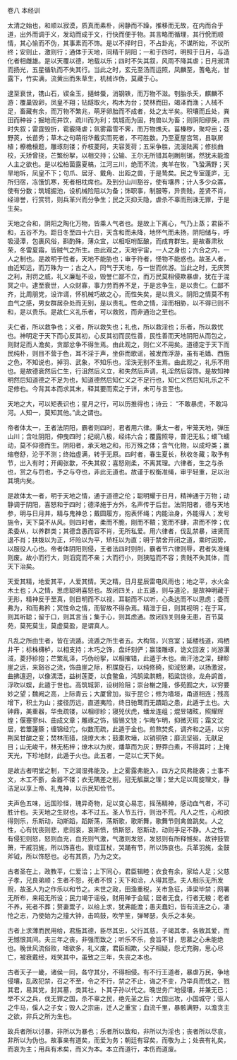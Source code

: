 卷八 本经训

太清之始也，和顺以寂漠，质真而素朴，闲静而不躁，推移而无故，在内而合乎道，出外而调于义，发动而成于文，行快而便于物。其言略而循理，其行侻而顺情，其心愉而不伪，其事素而不饰。是以不择时日，不占卦兆，不谋所始，不议所终；安则止，激则行；通体于天地，同精干阴阳；一和于四时，明照于日月，与造化者相雌雄。是以天覆以德，地载以乐；四时不失其叙，风雨不降其虐；日月淑清而扬光，五星循轨而不失其行。当此之时，玄元至汤而运照，凤麟至，蓍龟兆，甘露下，竹实满，流黄出而朱草生，机械诈伪，莫藏于心。

逮至衰世，镌山石，锲金玉，擿蚌蜃，消钢铁，而万物不滋。刳胎杀夭，麒麟不游：覆巢毁卵，凤皇不翔；钻燧取火，构木为台；焚林而田，竭泽而渔；人械不足，畜藏有余，而万物不繁兆，萌牙卵胎而不成者，处之太半矣。积壤而丘处，粪田而种谷；掘地而井饮，疏川而为利；筑城而为固，拘兽以为畜；则阴阳缪戾，四时失叙；雷霆毁折，雹霰降虐；氛雾霜雪不霁，而万物燋夭。菑榛秽，聚埒亩；芟野菼，长苗秀；草木之句萌衔华戴实而死者，不可胜数。乃至夏屋宫驾，县联房植；橑檐榱题，雕琢刻镂；乔枝菱阿，夫容芰荷；五采争胜，流漫陆离；修掞曲校，夭矫曾挠，芒繁纷挐，以相交持；公输、王尔无所错其剞劂削锯，然犹未能澹人主之欲也。是以松柏菌露夏槁，江河三川，绝而不流，夷羊在牧，飞蛩满野；天旱地坼，凤皇不下；句爪、居牙、戴角、出距之兽，于是鸷矣。民之专室蓬庐，无所归宿，冻饿饥寒，死者相枕席也。及到分山川豁谷，使有壤界；计人多少众寡，使有分数；筑城掘池，设机械险阻以为备；饰职事，制服等，异贵贱，差贤不肖，经诽誉，行赏罚，则兵革兴而分争生；民之灭抑夭隐，虐杀不辜而刑诛无罪，于是生矣。

天地之合和，阴阳之陶化万物，皆乘人气者也。是故上下离心，气乃上蒸；君臣不和，五谷不为。距日冬至四十六日，天含和而未降，地怀气而未扬，阴阳储与，呼吸浸潭，包裹风俗，斟酌殊，薄众宜，以相呕咐酝酿，而成育群生。是故春肃秋荣，冬雷夏霜，皆贼气之所生。由此观之，天地宇宙，一人之身也；六合之内，一人之制也。是故明于性者，天地不能胁也；审于符者，怪物不能惑也。故圣人者，由近知远，而万殊为一；古之人，同气于天地，与一世而优游。当此之时，无庆贺之利，刑罚之威，礼义廉耻不设，毁誉仁鄙不立，而万民莫相侵欺暴虐，犹在于混冥之中。逮至衰世，人众财寡，事力劳而养不足，于是忿争生，是以贵仁。仁鄙不齐，比周朋党，设诈谞，怀机械巧故之心，而性失矣，是以贵义。阴阳之情莫不有血气之感，男女群居杂处而无别，是以贵礼。性命之情，淫而相胁，以不得已则不和，是以贵乐。是故仁义礼乐者，可以救败，而非通治之至也。

夫仁者，所以救争也；义者，所以救失也；礼也，所以救淫也；乐者，所以救忧也。神明定于天下而心反其初，心反其初而民性善，民性善而天地阴阳从而包之，则财足而人澹矣，贪鄙忿争不得生焉。由此观之，则仁义不用矣。道德定于天下而民纯朴，则目不营于色，耳不淫于声，坐俳而歌谣，被发而浮游，虽有毛嫱、西施之色，不知说也，掉羽、武象，不知乐也，淫泆无别不生焉。由此观之，礼乐不用也。是故德衰然后仁生，行沮然后义立，和失然后声调，礼淫然后容饰。是故知神明然后知道德之不足为也，知道德然后知仁义之不足行也，知仁义然后知礼乐之不足修也。今背其本而求其末，释其要而索之于详，未可与言至也。

天地之大，可以矩表识也；星月之行，可以历推得也；诗云： “不敢暴虎，不敢冯河。人知一，莫知其他。”此之谓也。

帝者体太一，王者法阴阳，霸者则四时，君者用六律。秉太一者，牢笼天地，弹压山川；含吐阴阳，伸曳四时；纪纲八极，经纬六合；覆露照导，普汜无私；蠉飞蠕动，莫不仰德而生。阴阳者，承天地之和，形万殊之体；含气化物，以成埒类；赢缩卷舒，沦于不测；终始虚满，转于无原。四时者，春生夏长，秋收冬藏；取予有节，出入有时；开阖张歙，不失其叙；喜怒刚柔，不离其理。六律者，生之与杀也，赏之与罚也，予之与夺也，非此无道也。故谨于权衡准绳，审乎轻重，足以治其境内矣。

是故体太一者，明于天地之情，通于道德之伦；聪明耀于日月，精神通于万物；动静调于阴阳，喜怒和于四时；德泽施于方外，名声传于后世。法阴阳者，德与天地参，明与日月并，精与鬼神总；戴圆履方，抱表怀绳；内能治身，外能得人；发号施令，天下莫不从风。则四时者，柔而不脆，刚而不鞼；宽而不肆，肃而不悖；优柔委从，以养群类；其德含愚而容不肖，无所私爱。用六律者，伐乱禁暴，进贤而退不肖；扶拨以为正，坏险以为平，矫枉以为直；明于禁舍开闭之道，乘时因势，以服役人心也。帝者体阴阳则侵，王者法四时则削，霸者节六律则辱，君者失准绳则废。故小而行大，则滔窕而不亲；大而行小，则狭隘而不容；贵贱不失其体，而天下治矣。

天爱其精，地爱其平，人爱其情。天之精，日月星辰雷电风雨也；地之平，水火金木土也；人之情，思虑聪明喜怒也。故闭四关，止五遁，则与道沦，是故神明藏于无形，精神反于至真，则目明而不以视，耳聪而不以听，心条达而不以思虑；委而弗为，和而弗矜；冥性命之情，而智故不得杂焉。精泄于目，则其视明；在于耳，则其听聪；留于口，则其言当；集于心，则其虑通。故闭四关则身无患，百节莫苑，莫死莫生，莫虚莫盈，是谓真人。

凡乱之所由生者，皆在流遁。流遁之所生者五。大构驾，兴宫室；延楼栈道，鸡栖井干；标株欂栌，以相支持；木巧之饰，盘纤刻俨；赢镂雕琢，诡文回波；尚游瀷淢，菱抒紾抱；芒繁乱泽，巧伪纷挐，以相摧错，此遁于木也。凿汗池之深，肆畛崖之远，来谿谷之流，饰曲崖之际，积牒旋石，以纯修碕，抑淢怒濑，以扬激波，曲拂邅迥，以像湡浯，益树莲菱，以食鳖鱼，鸿鹄粱鹔鷞，稻粱饶徐，龙舟鹢首，浮吹以娱，此遁于世也。高筑城郭，设树险阻；崇台榭之隆，侈苑囿之大，以穷要妙之望；魏阙之高，上际青云；大厦曾加，拟于昆仑；修为墙垣，甬道相连；残高增下，积土为山；接径历远，直道夷险，终日驰鹜而无蹟蹈之患，此遁于土也。大钟鼎，美重器，华虫疏镂，以相缪紾；寝兕伏虎，蟠龙连组；焜昱锗眩，照耀辉煌；偃蹇寥纠、曲成文章；雕琢之饰，锻锡文铙；乍晦乍明，抑微灭瑕；霜文沈居，若簟籧篨；缠锦经宂，似数而疏，此遁于金也。煎熬焚炙，调齐和之适，以穷荆吴甘酸之变；焚林而猎，烧燎大木；鼓橐吹埵，以销铜铁；靡流坚锻，无猒足目；山无峻干，林无柘梓；燎木以为炭，燔草而为灰；野莽白素，不得其时；上掩天光，下珍地财，此遁于火也。此五者，一足以亡天下矣。

是故古者明堂之制，下之润湿弗能及，上之雾露弗能入，四方之风弗能袭；土事不文，木工不斵，金器不镂；衣无隅差之削，冠无觚蠃之理；堂大足以周旋理文，静洁足以享上帝、礼鬼神，以示民知俭节。

夫声色五味，远国珍怪，瑰异奇物，足以变心易志，摇荡精神，感动血气者，不可胜计也。夫天地之生财也，本不过五。圣人节五行，则治不荒。凡人之性，心和欲得则乐，乐斯动，动斯蹈，蹈斯荡，荡斯歌，歌斯舞，歌舞节则禽兽跳矣。人之性，心有忧丧则悲，悲则哀，哀斯愤，愤斯怒，怒斯动，动则手足不静。人之性，有侵犯则怒，怒则血充，血充则气激，气激则发怒，发怒则有所释憾矣。故钟鼓管箫，干戚羽旄，所以饰喜也。衰绖苴杖，哭踊有节，所以饰哀也。兵革羽旄，金鼓斧钺，所以饰怒也。必有其质，乃为之文。

古者圣在上，政教平，仁爱洽；上下同心，君臣辑睦；衣食有余，家给人足；父慈子孝，兄良弟顺；生者不怨，死者不恨；天下和洽，人得其愿。夫人相乐无所发贶，故圣人为之作乐以和节之。末世之政，田渔重税，关市急征，泽梁毕禁；网署无所布，来耜无所设；民力竭于谣役，财用殚于会赋；居者无食，行者无粮；老者不养，死者不葬；赘妻鬻子，以给上求，犹弗能澹；愚夫蠢妇，皆有流连之心，凄怆之志，乃使始为之撞大钟，击鸣鼓，吹竽笙，弹琴瑟，失乐之本矣。

古者上求薄而民用给，君施其德，臣尽其忠，父行其慈，子竭其孝，各致其爱，而无憾恨其间。夫三年之丧，非强而致之；听乐不乐，食旨不甘，思慕之心未能绝也。晚世风流俗败，嗜欲多，礼义废，君臣相欺，父子相疑，怨尤充胸，思心尽亡，被衰戴经，戏笑其中，虽致之三年，失丧之本也。

古者天子一畿，诸侯一同，各守其分，不得相侵。有不行王道者，暴虐万民，争地侵壤，乱政犯禁，召之不至，令之不行，禁之不止，诲之不变，乃举兵而伐之，戮其君，易其党，封其墓，类其社，卜其子孙以代之。晚世务广地侵壤，并兼无已；举不义之兵，伐无罪之国，杀不辜之民，绝先圣之后：大国出攻，小国城守；驱人之牛马，傒人之子女；毁人之宗庙，迁人之重宝；血流千里，暴骸满野，以澹贪主之欲，非兵之所为生也。

故兵者所以讨暴，非所以为暴也；乐者所以致和，非所以为淫也；丧者所以尽哀，非所以为伪也。故事亲有道矣，而爱为务；朝廷有容矣，而敬为上；处丧有礼矣，而哀为主；用兵有术矣，而义为本。本立而道行，本伤而道废。

